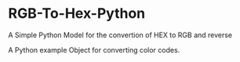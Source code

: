 # RGB-To-Hex-Python
A Simple Python Model for the convertion of HEX to RGB and reverse

A Python example Object for converting color codes.